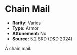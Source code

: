 # Chain Mail

- **Rarity:** Varies
- **Type:** Armor
- **Attunement:** No
- **Source:** 5.2 SRD (D&D 2024)

A chain mail.
